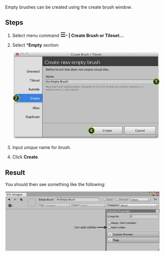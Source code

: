 Empty brushes can be created using the create brush window.


## Steps

1. Select menu command **![tool menu](../img/menu-button.png) | Create Brush or Tileset...**


2. Select ***Empty** section:

   ![Create brush or tileset window with "Empty" section selected.](../img/brush/create-empty-brush-window.png)


3. Input *unique* name for brush.


4. Click **Create**.



## Result

You should then see something like the following:

![Brush designer window with newly created empty brush selected.](../img/brush/create-empty-brush-result.png)
